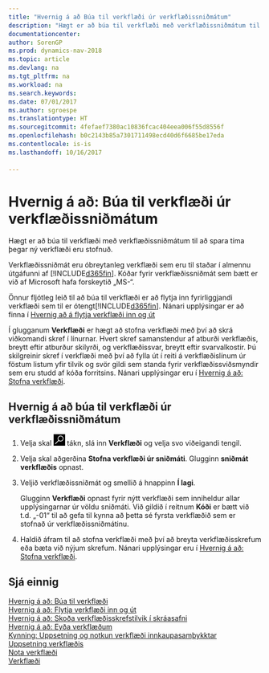```yaml
---
title: "Hvernig á að Búa til verkflæði úr verkflæðissniðmátum"
description: "Hægt er að búa til verkflæði með verkflæðissniðmátum til að spara tíma þegar ný verkflæði eru stofnuð."
documentationcenter: 
author: SorenGP
ms.prod: dynamics-nav-2018
ms.topic: article
ms.devlang: na
ms.tgt_pltfrm: na
ms.workload: na
ms.search.keywords: 
ms.date: 07/01/2017
ms.author: sgroespe
ms.translationtype: HT
ms.sourcegitcommit: 4fefaef7380ac10836fcac404eea006f55d8556f
ms.openlocfilehash: b0c2143b85a7301711498ecd40d6f6685be17eda
ms.contentlocale: is-is
ms.lasthandoff: 10/16/2017

---
```

# <a name="how-to-create-workflows-from-workflow-templates"></a>Hvernig á að: Búa til verkflæði úr verkflæðissniðmátum
Hægt er að búa til verkflæði með verkflæðissniðmátum til að spara tíma þegar ný verkflæði eru stofnuð.  

 Verkflæðissniðmát eru óbreytanleg verkflæði sem eru til staðar í almennu útgáfunni af [!INCLUDE[d365fin](includes/d365fin_md.md)]. Kóðar fyrir verkflæðissniðmát sem bætt er við af Microsoft hafa forskeytið „MS-“.  

 Önnur fljótleg leið til að búa til verkflæði er að flytja inn fyrirliggjandi verkflæði sem til er ótengt[!INCLUDE[d365fin](includes/d365fin_md.md)]. Nánari upplýsingar er að finna í [Hvernig að á flytja verkflæði inn og út](across-how-to-export-and-import-workflows.md)  

Í glugganum **Verkflæði** er hægt að stofna verkflæði með því að skrá viðkomandi skref í línurnar. Hvert skref samanstendur af atburði verkflæðis, breytt eftir atburður skilyrði, og verkflæðissvar, breytt eftir svarvalkostir. Þú skilgreinir skref í verkflæði með því að fylla út í reiti á verkflæðislínum úr föstum listum yfir tilvik og svör gildi sem standa fyrir verkflæðissviðsmyndir sem eru studd af kóða forritsins. Nánari upplýsingar eru í [Hvernig á að: Stofna verkflæði](across-how-to-create-workflows.md).  

## <a name="to-create-a-workflow-from-workflow-template"></a>Hvernig á að búa til verkflæði úr verkflæðissniðmátum  
1.  Velja skal ![Leit að síðu eða skýrslu](media/ui-search/search_small.png "Leit að síðu eða skýrslu táknið") tákn, slá inn **Verkflæði** og velja svo viðeigandi tengil.  
2.  Velja skal aðgerðina **Stofna verkflæði úr sniðmáti**. Glugginn **sniðmát verkflæðis** opnast.  
3.  Veljið verkflæðissniðmát og smellið á hnappinn **Í lagi**.  

     Glugginn **Verkflæði** opnast fyrir nýtt verkflæði sem inniheldur allar upplýsingarnar úr völdu sniðmáti. Við gildið í reitnum **Kóði** er bætt við t.d. „-01“ til að gefa til kynna að þetta sé fyrsta verkflæðið sem er stofnað úr verkflæðissniðmátinu.  
4.  Haldið áfram til að stofna verkflæði með því að breyta verkflæðisskrefum eða bæta við nýjum skrefum. Nánari upplýsingar eru í [Hvernig á að: Stofna verkflæði](across-how-to-create-workflows.md).  

## <a name="see-also"></a>Sjá einnig  
 [Hvernig á að: Búa til verkflæði](across-how-to-create-workflows.md)   
 [Hvernig á að: Flytja verkflæði inn og út](across-how-to-export-and-import-workflows.md)   
 [Hvernig á að: Skoða verkflæðisskrefstilvik í skráasafni](across-how-to-view-archived-workflow-step-instances.md)   
 [Hvernig á að: Eyða verkflæðum](across-how-to-delete-workflows.md)   
 [Kynning: Uppsetning og notkun verkflæði innkaupasamþykktar](walkthrough-setting-up-and-using-a-purchase-approval-workflow.md)   
 [Uppsetning verkflæðis](across-set-up-workflows.md)   
 [Nota verkflæði](across-use-workflows.md)   
 [Verkflæði](across-workflow.md)   

